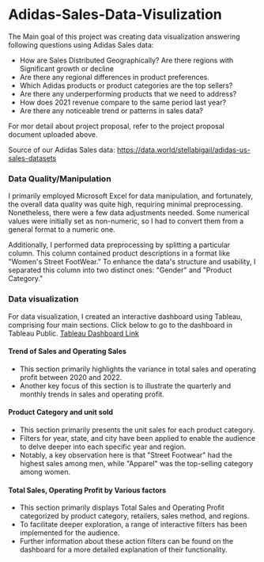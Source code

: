 # Adidas-Sales-Data-Visulization

The Main goal of this project was creating data visualization answering following questions using Adidas Sales data:
- How are Sales Distributed Geographically? Are there regions with Significant growth or decline
- Are there any regional differences in product preferences.
- Which Adidas products or product categories are the top sellers?
- Are there any underperforming products that we need to address?
- How does 2021 revenue compare to the same period last year?
- Are there any noticeable trend or patterns in sales data?

For mor detail about project proposal, refer to the project proposal document uploaded above.

Source of our Adidas Sales data: https://data.world/stellabigail/adidas-us-sales-datasets

### Data Quality/Manipulation
I primarily employed Microsoft Excel for data manipulation, and fortunately, the overall data quality was quite high, requiring minimal preprocessing. Nonetheless, there were a few data adjustments needed. Some numerical values were initially set as non-numeric, so I had to convert them from a general format to a numeric one.

Additionally, I performed data preprocessing by splitting a particular column. This column contained product descriptions in a format like "Women's Street FootWear." To enhance the data's structure and usability, I separated this column into two distinct ones: "Gender" and "Product Category."

### Data visualization
For data visualization, I created an interactive dashboard using Tableau, comprising four main sections.
Click below to go to the dashboard in Tableau Public. [Tableau Dashboard Link](https://public.tableau.com/views/AdidasUSSales2020-2021Datavisualizationstory/Story1?:language=en-US&:display_count=n&:origin=viz_share_link)

#### Trend of Sales and Operating Sales
- This section primarily highlights the variance in total sales and operating profit between 2020 and 2022.
- Another key focus of this section is to illustrate the quarterly and monthly trends in sales and operating profit.

#### Product Category and unit sold
- This section primarily presents the unit sales for each product category.
- Filters for year, state, and city have been applied to enable the audience to delve deeper into each specific year and region.
- Notably, a key observation here is that "Street Footwear" had the highest sales among men, while "Apparel" was the top-selling category among women.

#### Total Sales, Operating Profit by Various factors
- This section primarily displays Total Sales and Operating Profit categorized by product category, retailers, sales method, and regions.
- To facilitate deeper exploration, a range of interactive filters has been implemented for the audience.
- Further information about these action filters can be found on the dashboard for a more detailed explanation of their functionality.

